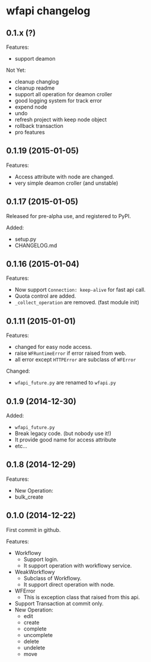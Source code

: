 wfapi changelog
===============

## 0.1.x (?)

Features:

 - support deamon

Not Yet:

 - cleanup changlog
 - cleanup readme
 - support all operation for deamon croller
 - good logging system for track error
 - expend node
 - undo
 - refresh project with keep node object
 - rollback transaction
 - pro features

## 0.1.19 (2015-01-05)

Features:

 - Access attribute with node are changed.
 - very simple deamon croller (and unstable)
 
## 0.1.17 (2015-01-05)

Released for pre-alpha use, and registered to PyPI.

Added:

 - setup.py
 - CHANGELOG.md

## 0.1.16 (2015-01-04)

Features:

 - Now support `Connection: keep-alive` for fast api call.
 - Quota control are added.
 - `_collect_operation` are removed. (fast module init)

## 0.1.11 (2015-01-01)

Features:
 
 - changed for easy node access. 
 - raise `WFRuntimeError` if error raised from web.
  - all error except `HTTPError` are subclass of `WFError`

Changed:
 
 - `wfapi_future.py` are renamed to `wfapi.py`

## 0.1.9 (2014-12-30)

Added:

 - `wfapi_future.py`
  - Break legacy code. (but nobody use it!)
  - It provide good name for access attribute
  - etc...

## 0.1.8 (2014-12-29)

Features:

 - New Operation:
  - bulk_create

## 0.1.0 (2014-12-22)

First commit in github.

Features:

 - Workflowy
   - Support login.
   - It support operation with workflowy service.
 - WeakWorkflowy
   - Subclass of Workflowy.
   - It support direct operation with node.
 - WFError
   - This is exception class that raised from this api.
 - Support Transaction at commit only.
 - New Operation:
   - edit
   - create
   - complete
   - uncomplete
   - delete
   - undelete
   - move